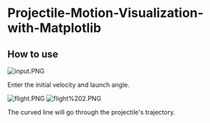 # Projectile-Motion-Visualization-with-Matplotlib

## How to use
![input.PNG](attachment:input.PNG)

Enter the initial velocity and launch angle.

![flight.PNG](attachment:flight.PNG)
![flight%202.PNG](attachment:flight%202.PNG)

The curved line will go through the projectile's trajectory.
